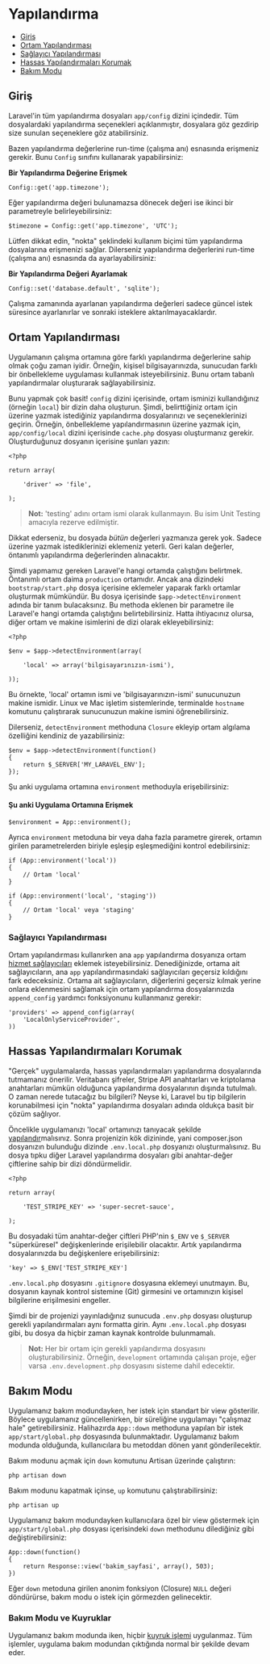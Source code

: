 # Yapılandırma

- [Giriş](#introduction)
- [Ortam Yapılandırması](#environment-configuration)
- [Sağlayıcı Yapılandırması](#provider-configuration)
- [Hassas Yapılandırmaları Korumak](#protecting-sensitive-configuration)
- [Bakım Modu](#maintenance-mode)

<a name="introduction"></a>
## Giriş

Laravel'in tüm yapılandırma dosyaları `app/config` dizini içindedir. Tüm dosyalardaki yapılandırma seçenekleri açıklanmıştır, dosyalara göz gezdirip size sunulan seçeneklere göz atabilirsiniz.

Bazen yapılandırma değerlerine run-time (çalışma anı) esnasında erişmeniz gerekir. Bunu `Config` sınıfını kullanarak yapabilirsiniz:

**Bir Yapılandırma Değerine Erişmek**

	Config::get('app.timezone');

Eğer yapılandırma değeri bulunamazsa dönecek değeri ise ikinci bir parametreyle belirleyebilirsiniz:

	$timezone = Config::get('app.timezone', 'UTC');

Lütfen dikkat edin, "nokta" şeklindeki kullanım biçimi tüm yapılandırma dosyalarına erişmenizi sağlar. Dilerseniz yapılandırma değerlerini run-time (çalışma anı) esnasında da ayarlayabilirsiniz:

**Bir Yapılandırma Değeri Ayarlamak**

	Config::set('database.default', 'sqlite');

Çalışma zamanında ayarlanan yapılandırma değerleri sadece güncel istek süresince ayarlanırlar ve sonraki isteklere aktarılmayacaklardır.

<a name="environment-configuration"></a>
## Ortam Yapılandırması

Uygulamanın çalışma ortamına göre farklı yapılandırma değerlerine sahip olmak çoğu zaman iyidir. Örneğin, kişisel bilgisayarınızda, sunucudan farklı bir önbellekleme uygulaması kullanmak isteyebilirsiniz. Bunu ortam tabanlı yapılandırmalar oluşturarak sağlayabilirsiniz.

Bunu yapmak çok basit! `config` dizini içerisinde, ortam isminizi kullandığınız (örneğin `local`) bir dizin daha oluşturun. Şimdi, belirttiğiniz ortam için üzerine yazmak istediğiniz yapılandırma dosyalarınızı ve seçeneklerinizi geçirin. Örneğin, önbellekleme yapılandırmasının üzerine yazmak için, `app/config/local` dizini içerisinde `cache.php` dosyası oluşturmanız gerekir. Oluşturduğunuz dosyanın içerisine şunları yazın:

	<?php

	return array(

		'driver' => 'file',

	);

> **Not:** 'testing' adını ortam ismi olarak kullanmayın. Bu isim Unit Testing amacıyla rezerve edilmiştir.

Dikkat ederseniz, bu dosyada _bütün_ değerleri yazmanıza gerek yok. Sadece üzerine yazmak istediklerinizi eklemeniz yeterli. Geri kalan değerler, öntanımlı yapılandırma değerlerinden alınacaktır.

Şimdi yapmamız gereken Laravel'e hangi ortamda çalıştığını belirtmek. Öntanımlı ortam daima `production` ortamıdır. Ancak ana dizindeki `bootstrap/start.php` dosya içerisine eklemeler yaparak farklı ortamlar oluşturmak mümkündür. Bu dosya içerisinde `$app->detectEnvironment` adında bir tanım bulacaksınız. Bu methoda eklenen bir parametre ile Laravel'e hangi ortamda çalıştığını belirtebilirsiniz. Hatta ihtiyacınız olursa, diğer ortam ve makine isimlerini de dizi olarak ekleyebilirsiniz:

    <?php

    $env = $app->detectEnvironment(array(

        'local' => array('bilgisayarınızın-ismi'),

    ));

Bu örnekte, 'local' ortamın ismi ve 'bilgisayarınızın-ismi' sunucunuzun makine ismidir. Linux ve Mac işletim sistemlerinde, terminalde `hostname` komutunu çalıştırarak sunucunuzun makine ismini öğrenebilirsiniz.

Dilerseniz, `detectEnvironment` methoduna `Closure` ekleyip ortam algılama özelliğini kendiniz de yazabilirsiniz:

	$env = $app->detectEnvironment(function()
	{
		return $_SERVER['MY_LARAVEL_ENV'];
	});

Şu anki uygulama ortamına `environment` methoduyla erişebilirsiniz:

#### Şu anki Uygulama Ortamına Erişmek

	$environment = App::environment();

Ayrıca `environment` metoduna bir veya daha fazla parametre girerek, ortamın girilen parametrelerden biriyle eşleşip eşleşmediğini kontrol edebilirsiniz:

	if (App::environment('local'))
	{
		// Ortam 'local'
	}

	if (App::environment('local', 'staging'))
	{
		// Ortam 'local' veya 'staging'
	}

<a name="provider-configuration"></a>
### Sağlayıcı Yapılandırması

Ortam yapılandırması kullanırken ana `app` yapılandırma dosyanıza ortam [hizmet sağlayıcıları](/docs/ioc#service-providers) eklemek isteyebilirsiniz. Denediğinizde, ortama ait sağlayıcıların, ana `app` yapılandırmasındaki sağlayıcıları geçersiz kıldığını fark edeceksiniz. Ortama ait sağlayıcıların, diğerlerini geçersiz kılmak yerine onlara eklenmesini sağlamak için ortam yapılandırma dosyalarınızda `append_config` yardımcı fonksiyonunu kullanmanız gerekir:

	'providers' => append_config(array(
		'LocalOnlyServiceProvider',
	))

<a name="protecting-sensitive-configuration"></a>
## Hassas Yapılandırmaları Korumak

"Gerçek" uygulamalarda, hassas yapılandırmaları yapılandırma dosyalarında tutmamanız önerilir. Veritabanı şifreler, Stripe API anahtarları ve kriptolama anahtarları mümkün olduğunca yapılandırma dosyalarının dışında tutulmalı. O zaman nerede tutacağız bu bilgileri? Neyse ki, Laravel bu tip bilgilerin korunabilmesi için "nokta" yapılandırma dosyaları adında oldukça basit bir çözüm sağlıyor.

Öncelikle uygulamanızı 'local' ortamınızı tanıyacak şekilde [yapılandır](/docs/configuration#environment-configuration)malısınız. Sonra projenizin kök dizininde, yani composer.json dosyanızın bulunduğu dizinde `.env.local.php` dosyanızı oluşturmalısınız. Bu dosya tıpku diğer Laravel yapılandırma dosyaları gibi anahtar-değer çiftlerine sahip bir dizi döndürmelidir.

	<?php

	return array(

		'TEST_STRIPE_KEY' => 'super-secret-sauce',

	);

Bu dosyadaki tüm anahtar-değer çiftleri PHP'nin `$_ENV` ve `$_SERVER` "süperküresel" değişkenlerinde erişilebilir olacaktır. Artık yapılandırma dosyalarınızda bu değişkenlere erişebilirsiniz:

	'key' => $_ENV['TEST_STRIPE_KEY']

`.env.local.php` dosyasını `.gitignore` dosyasına eklemeyi unutmayın. Bu, dosyanın kaynak kontrol sistemine (Git) girmesini ve ortamınızın kişisel bilgilerine erişilmesini engeller.

Şimdi bir de projenizi yayınladığınız sunucuda `.env.php` dosyası oluşturup gerekli yapılandırmaları aynı formatta girin. Aynı `.env.local.php` dosyası gibi, bu dosya da hiçbir zaman kaynak kontrolde bulunmamalı.

> **Not:** Her bir ortam için gerekli yapılandırma dosyasını oluşturabilirsiniz. Örneğin, `development` ortamında çalışan proje, eğer varsa `.env.development.php` dosyasını sisteme dahil edecektir.

<a name="maintenance-mode"></a>
## Bakım Modu

Uygulamanız bakım modundayken, her istek için standart bir view gösterilir. Böylece uygulamanız güncellenirken, bir süreliğine uygulamayı "çalışmaz hale" getirebilirsiniz. Halihazırda `App::down` methoduna yapılan bir istek `app/start/global.php` dosyasında bulunmaktadır. Uygulamanız bakım modunda olduğunda, kullanıcılara bu metoddan dönen yanıt gönderilecektir.

Bakım modunu açmak için `down` komutunu Artisan üzerinde çalıştırın:

	php artisan down

Bakım modunu kapatmak içinse, `up` komutunu çalıştırabilirsiniz:

	php artisan up

Uygulamanız bakım modundayken kullanıcılara özel bir view göstermek için `app/start/global.php` dosyası içerisindeki `down` methodunu dilediğiniz gibi değiştirebilirsiniz:

	App::down(function()
	{
		return Response::view('bakim_sayfasi', array(), 503);
	})

Eğer `down` metoduna girilen anonim fonksiyon (Closure) `NULL` değeri döndürürse, bakım modu o istek için görmezden gelinecektir.

### Bakım Modu ve Kuyruklar

Uygulamanız bakım modunda iken, hiçbir [kuyruk işlemi](/docs/queues) uygulanmaz. Tüm işlemler, uygulama bakım modundan çıktığında normal bir şekilde devam eder.
